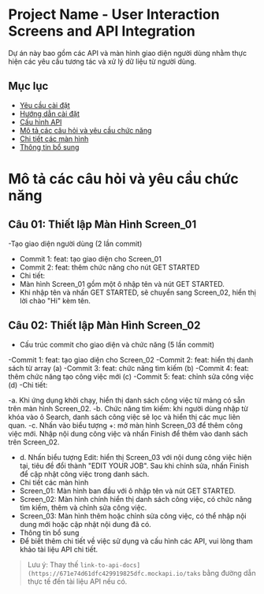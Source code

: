 # Project Name - User Interaction Screens and API Integration

Dự án này bao gồm các API và màn hình giao diện người dùng nhằm thực hiện các yêu cầu tương tác và xử lý dữ liệu từ người dùng.

## Mục lục

- [Yêu cầu cài đặt](#yêu-cầu-cài-đặt)
- [Hướng dẫn cài đặt](#hướng-dẫn-cài-đặt)
- [Cấu hình API](#cấu-hình-api)
- [Mô tả các câu hỏi và yêu cầu chức năng](#mô-tả-các-câu-hỏi-và-yêu-cầu-chức-năng)
- [Chi tiết các màn hình](#chi-tiết-các-màn-hình)
- [Thông tin bổ sung](#thông-tin-bổ-sung)

# Mô tả các câu hỏi và yêu cầu chức năng

## Câu 01: Thiết lập Màn Hình Screen_01
-Tạo giao diện người dùng (2 lần commit)
- Commit 1: feat: tạo giao diện cho Screen_01
- Commit 2: feat: thêm chức năng cho nút GET STARTED
- Chi tiết:
- Màn hình Screen_01 gồm một ô nhập tên và nút GET STARTED.
- Khi nhập tên và nhấn GET STARTED, sẽ chuyển sang Screen_02, hiển thị lời chào "Hi" kèm tên.
## Câu 02: Thiết lập Màn Hình Screen_02
- Cấu trúc commit cho giao diện và chức năng (5 lần commit)

-Commit 1: feat: tạo giao diện cho Screen_02
-Commit 2: feat: hiển thị danh sách từ array (a)
-Commit 3: feat: chức năng tìm kiếm (b)
-Commit 4: feat: thêm chức năng tạo công việc mới (c)
-Commit 5: feat: chỉnh sửa công việc (d)
-Chi tiết:

-a. Khi ứng dụng khởi chạy, hiển thị danh sách công việc từ mảng có sẵn trên màn hình Screen_02.
-b. Chức năng tìm kiếm: khi người dùng nhập từ khóa vào ô Search, danh sách công việc sẽ lọc và hiển thị các mục liên quan.
-c. Nhấn vào biểu tượng +: mở màn hình Screen_03 để thêm công việc mới. Nhập nội dung công việc và nhấn Finish để thêm vào danh sách trên Screen_02.
- d. Nhấn biểu tượng Edit: hiển thị Screen_03 với nội dung công việc hiện tại, tiêu đề đổi thành "EDIT YOUR JOB". Sau khi chỉnh sửa, nhấn Finish để cập nhật công việc trong danh sách.
- Chi tiết các màn hình
- Screen_01: Màn hình ban đầu với ô nhập tên và nút GET STARTED.
- Screen_02: Màn hình chính hiển thị danh sách công việc, có chức năng tìm kiếm, thêm và chỉnh sửa công việc.
- Screen_03: Màn hình thêm hoặc chỉnh sửa công việc, có thể nhập nội dung mới hoặc cập nhật nội dung đã có.
- Thông tin bổ sung
- Để biết thêm chi tiết về việc sử dụng và cấu hình các API, vui lòng tham khảo tài liệu API chi tiết.

> Lưu ý: Thay thế `link-to-api-docs](https://671e74d61dfc429919825dfc.mockapi.io/taks` bằng đường dẫn thực tế đến tài liệu API nếu có.

